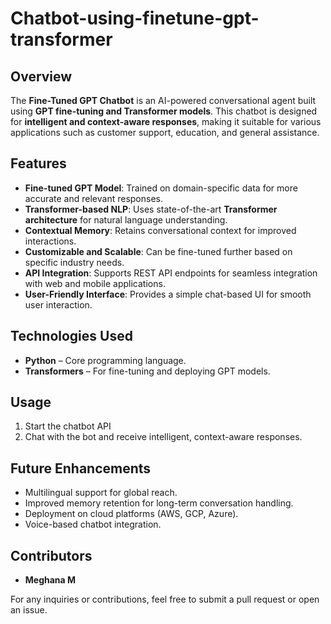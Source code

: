# Chatbot-using-finetune-gpt-transformer


## Overview
The **Fine-Tuned GPT Chatbot** is an AI-powered conversational agent built using **GPT fine-tuning and Transformer models**. This chatbot is designed for **intelligent and context-aware responses**, making it suitable for various applications such as customer support, education, and general assistance.

## Features
- **Fine-tuned GPT Model**: Trained on domain-specific data for more accurate and relevant responses.
- **Transformer-based NLP**: Uses state-of-the-art **Transformer architecture** for natural language understanding.
- **Contextual Memory**: Retains conversational context for improved interactions.
- **Customizable and Scalable**: Can be fine-tuned further based on specific industry needs.
- **API Integration**: Supports REST API endpoints for seamless integration with web and mobile applications.
- **User-Friendly Interface**: Provides a simple chat-based UI for smooth user interaction.

## Technologies Used
- **Python** – Core programming language.
- **Transformers** – For fine-tuning and deploying GPT models.


## Usage
1. Start the chatbot API
2. Chat with the bot and receive intelligent, context-aware responses.

## Future Enhancements
- Multilingual support for global reach.
- Improved memory retention for long-term conversation handling.
- Deployment on cloud platforms (AWS, GCP, Azure).
- Voice-based chatbot integration.


## Contributors
- **Meghana M**

For any inquiries or contributions, feel free to submit a pull request or open an issue.


